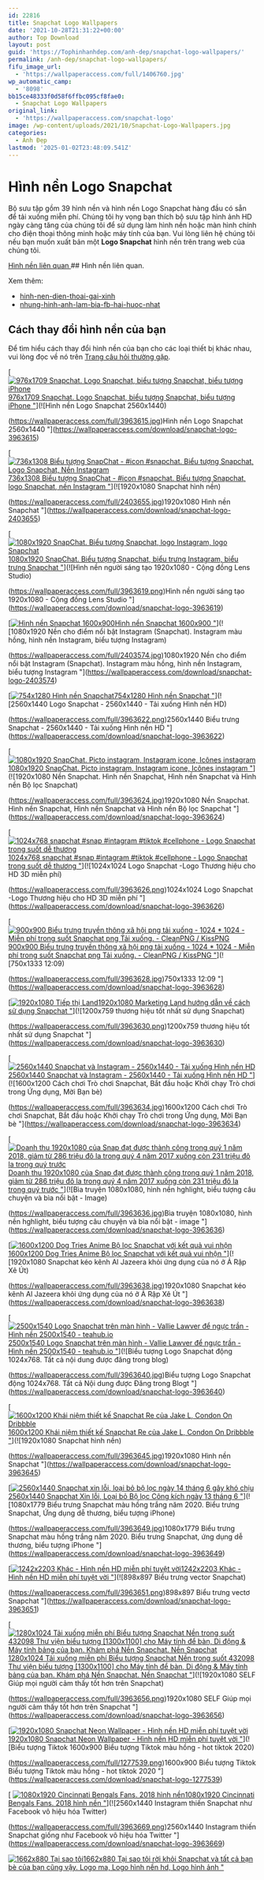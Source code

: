 ```yaml
---
id: 22816
title: Snapchat Logo Wallpapers
date: '2021-10-28T21:31:22+00:00'
author: Top Download
layout: post
guid: 'https://Tophinhanhdep.com/anh-dep/snapchat-logo-wallpapers/'
permalink: /anh-dep/snapchat-logo-wallpapers/
fifu_image_url:
  - 'https://wallpaperaccess.com/full/1406760.jpg'
wp_automatic_camp:
  - '8098'
bb15ce48333f0d58f6ffbc095cf8fae0:
  - Snapchat Logo Wallpapers
original_link:
  - 'https://wallpaperaccess.com/snapchat-logo'
image: /wp-content/uploads/2021/10/Snapchat-Logo-Wallpapers.jpg
categories:
  - Ảnh Đẹp
lastmod: '2025-01-02T23:48:09.541Z'
---
```

# Hình nền Logo Snapchat

Bộ sưu tập gồm 39 hình nền và hình nền Logo Snapchat hàng đầu có sẵn để tải xuống miễn phí. Chúng tôi hy vọng bạn thích bộ sưu tập hình ảnh HD ngày càng tăng của chúng tôi để sử dụng làm hình nền hoặc màn hình chính cho điện thoại thông minh hoặc máy tính của bạn. Vui lòng liên hệ chúng tôi nếu bạn muốn xuất bản một **Logo Snapchat** hình nền trên trang web của chúng tôi.

[Hình nền liên quan ](#related) ## Hình nền liên quan.

   
 Xem thêm:

   
- [hinh-nen-dien-thoai-gai-xinh](https://tophinhanhdep.com/hinh-nen-dep/hinh-nen-dien-thoai-gai-xinh/)
- [nhung-hinh-anh-lam-bia-fb-hai-huoc-nhat](https://tophinhanhdep.com/anh-bia/nhung-hinh-anh-lam-bia-fb-hai-huoc-nhat/)

 ## Cách thay đổi hình nền của bạn

Để tìm hiểu cách thay đổi hình nền của bạn cho các loại thiết bị khác nhau, vui lòng đọc về nó trên [Trang câu hỏi thường gặp](https://tophinhanhdep.com/faq/).

  
[[![976x1709 Snapchat.  Logo Snapchat, biểu tượng Snapchat, biểu tượng iPhone](https://wallpaperaccess.com/full/1406760.jpg)976x1709 Snapchat. Logo Snapchat, biểu tượng Snapchat, biểu tượng iPhone "](https://wallpaperaccess.com/download/snapchat-logo-1406760)](![Hình nền Logo Snapchat 2560x1440)

(https://wallpaperaccess.com/full/3963615.jpg)Hình nền Logo Snapchat 2560x1440 "](https://wallpaperaccess.com/download/snapchat-logo-3963615)

[[![736x1308 Biểu tượng SnapChat - #icon #snapchat.  Biểu tượng Snapchat, Logo Snapchat, Nền Instagram](https://wallpaperaccess.com/full/3963616.jpg)736x1308 Biểu tượng SnapChat - #icon #snapchat. Biểu tượng Snapchat, logo Snapchat, nền Instagram "](https://wallpaperaccess.com/download/snapchat-logo-3963616)](![1920x1080 Snapchat hình nền)

(https://wallpaperaccess.com/full/2403655.jpg)1920x1080 Hình nền Snapchat "](https://wallpaperaccess.com/download/snapchat-logo-2403655)

[[![1080x1920 SnapChat.  Biểu tượng Snapchat, logo Instagram, logo Snapchat](https://wallpaperaccess.com/full/2403573.png)1080x1920 SnapChat. Biểu tượng Snapchat, biểu trưng Instagram, biểu trưng Snapchat "](https://wallpaperaccess.com/download/snapchat-logo-2403573)](![Hình nền người sáng tạo 1920x1080 - Cộng đồng Lens Studio)

(https://wallpaperaccess.com/full/3963619.png)Hình nền người sáng tạo 1920x1080 - Cộng đồng Lens Studio "](https://wallpaperaccess.com/download/snapchat-logo-3963619)

[[![Hình nền Snapchat 1600x900](https://wallpaperaccess.com/full/3963620.png)Hình nền Snapchat 1600x900 "](https://wallpaperaccess.com/download/snapchat-logo-3963620)](![1080x1920 Nền cho điểm nổi bật Instagram (Snapchat).  Instagram màu hồng, hình nền Instagram, biểu tượng Instagram)

(https://wallpaperaccess.com/full/2403574.jpg)1080x1920 Nền cho điểm nổi bật Instagram (Snapchat). Instagram màu hồng, hình nền Instagram, biểu tượng Instagram "](https://wallpaperaccess.com/download/snapchat-logo-2403574)

[[![754x1280 Hình nền Snapchat](https://wallpaperaccess.com/full/1406671.jpg)754x1280 Hình nền Snapchat "](https://wallpaperaccess.com/download/snapchat-logo-1406671)](![2560x1440 Logo Snapchat - 2560x1440 - Tải xuống Hình nền HD)

(https://wallpaperaccess.com/full/3963622.png)2560x1440 Biểu trưng Snapchat - 2560x1440 - Tải xuống Hình nền HD "](https://wallpaperaccess.com/download/snapchat-logo-3963622)

[[![1080x1920 SnapChat.  Picto instagram, Instagram icone, Icônes instagram](https://wallpaperaccess.com/full/3963623.png)1080x1920 SnapChat. Picto instagram, Instagram icone, Icônes instagram "](https://wallpaperaccess.com/download/snapchat-logo-3963623)](![1920x1080 Nền Snapchat.  Hình nền Snapchat, Hình nền Snapchat và Hình nền Bộ lọc Snapchat)

(https://wallpaperaccess.com/full/3963624.jpg)1920x1080 Nền Snapchat. Hình nền Snapchat, Hình nền Snapchat và Hình nền Bộ lọc Snapchat "](https://wallpaperaccess.com/download/snapchat-logo-3963624)

[[![1024x768 snapchat #snap #intagram #tiktok #cellphone - Logo Snapchat trong suốt dễ thương](https://wallpaperaccess.com/full/3782687.png)1024x768 snapchat #snap #intagram #tiktok #cellphone - Logo Snapchat trong suốt dễ thương "](https://wallpaperaccess.com/download/snapchat-logo-3782687)](![1024x1024 Logo Snapchat -Logo Thương hiệu cho HD 3D miễn phí)

(https://wallpaperaccess.com/full/3963626.png)1024x1024 Logo Snapchat -Logo Thương hiệu cho HD 3D miễn phí "](https://wallpaperaccess.com/download/snapchat-logo-3963626)

[[![900x900 Biểu trưng truyền thông xã hội png tải xuống - 1024 * 1024 - Miễn phí trong suốt Snapchat png Tải xuống.  - CleanPNG / KissPNG](https://wallpaperaccess.com/full/3963627.jpg)900x900 Biểu trưng truyền thông xã hội png tải xuống - 1024 \* 1024 - Miễn phí trong suốt Snapchat png Tải xuống. - CleanPNG / KissPNG "](https://wallpaperaccess.com/download/snapchat-logo-3963627)](![750x1333 12:09)

(https://wallpaperaccess.com/full/3963628.jpg)750x1333 12:09 "](https://wallpaperaccess.com/download/snapchat-logo-3963628)

[[![1920x1080 Tiếp thị Land](https://wallpaperaccess.com/full/3963629.png)1920x1080 Marketing Land hướng dẫn về cách sử dụng Snapchat "](https://wallpaperaccess.com/download/snapchat-logo-3963629)](![1200x759 thương hiệu tốt nhất sử dụng Snapchat)

(https://wallpaperaccess.com/full/3963630.png)1200x759 thương hiệu tốt nhất sử dụng Snapchat "](https://wallpaperaccess.com/download/snapchat-logo-3963630)

[[![2560x1440 Snapchat và Instagram - 2560x1440 - Tải xuống Hình nền HD](https://wallpaperaccess.com/full/3963631.png)2560x1440 Snapchat và Instagram - 2560x1440 - Tải xuống Hình nền HD "](https://wallpaperaccess.com/download/snapchat-logo-3963631)](![1600x1200 Cách chơi Trò chơi Snapchat, Bắt đầu hoặc Khởi chạy Trò chơi trong Ứng dụng, Mời Bạn bè)

(https://wallpaperaccess.com/full/3963634.jpg)1600x1200 Cách chơi Trò chơi Snapchat, Bắt đầu hoặc Khởi chạy Trò chơi trong Ứng dụng, Mời Bạn bè "](https://wallpaperaccess.com/download/snapchat-logo-3963634)

[[![Doanh thu 1920x1080 của Snap đạt được thành công trong quý 1 năm 2018, giảm từ 286 triệu đô la trong quý 4 năm 2017 xuống còn 231 triệu đô la trong quý trước](https://wallpaperaccess.com/full/3963635.jpg)Doanh thu 1920x1080 của Snap đạt được thành công trong quý 1 năm 2018, giảm từ 286 triệu đô la trong quý 4 năm 2017 xuống còn 231 triệu đô la trong quý trước "](https://wallpaperaccess.com/download/snapchat-logo-3963635)](![Bìa truyện 1080x1080, hình nền hghlight, biểu tượng câu chuyện và bìa nổi bật - Image)

(https://wallpaperaccess.com/full/3963636.jpg)Bìa truyện 1080x1080, hình nền hghlight, biểu tượng câu chuyện và bìa nổi bật - image "](https://wallpaperaccess.com/download/snapchat-logo-3963636)

[[![1600x1200 Dog Tries Anime Bộ lọc Snapchat với kết quả vui nhộn](https://wallpaperaccess.com/full/3963637.jpg)1600x1200 Dog Tries Anime Bộ lọc Snapchat với kết quả vui nhộn "](https://wallpaperaccess.com/download/snapchat-logo-3963637)](![1920x1080 Snapchat kéo kênh Al Jazeera khỏi ứng dụng của nó ở Ả Rập Xê Út)

(https://wallpaperaccess.com/full/3963638.jpg)1920x1080 Snapchat kéo kênh Al Jazeera khỏi ứng dụng của nó ở Ả Rập Xê Út "](https://wallpaperaccess.com/download/snapchat-logo-3963638)

[[![2500x1540 Logo Snapchat trên màn hình - Vallie Lawver để ngực trần - Hình nền 2500x1540 - teahub.io](https://wallpaperaccess.com/full/3963639.jpg)2500x1540 Logo Snapchat trên màn hình - Vallie Lawver để ngực trần - Hình nền 2500x1540 - teahub.io "](https://wallpaperaccess.com/download/snapchat-logo-3963639)](![Biểu tượng Logo Snapchat động 1024x768.  Tất cả nội dung được đăng trong blog)

(https://wallpaperaccess.com/full/3963640.jpg)Biểu tượng Logo Snapchat động 1024x768. Tất cả Nội dung được Đăng trong Blogt "](https://wallpaperaccess.com/download/snapchat-logo-3963640)

[[![1600x1200 Khái niệm thiết kế Snapchat Re của Jake L, Condon On Dribbble](https://wallpaperaccess.com/full/3963644.png)1600x1200 Khái niệm thiết kế Snapchat Re của Jake L, Condon On Dribbble "](https://wallpaperaccess.com/download/snapchat-logo-3963644)](![1920x1080 Snapchat hình nền)

(https://wallpaperaccess.com/full/3963645.jpg)1920x1080 Hình nền Snapchat "](https://wallpaperaccess.com/download/snapchat-logo-3963645)

[[![2560x1440 Snapchat xin lỗi, loại bỏ bộ lọc ngày 14 tháng 6 gây khó chịu](https://wallpaperaccess.com/full/3963647.jpg)2560x1440 Snapchat Xin lỗi, Loại bỏ Bộ lọc Công kích ngày 13 tháng 6 "](https://wallpaperaccess.com/download/snapchat-logo-3963647)](![1080x1779 Biểu trưng Snapchat màu hồng trắng năm 2020. Biểu trưng Snapchat, Ứng dụng dễ thương, biểu tượng iPhone)

(https://wallpaperaccess.com/full/3963649.jpg)1080x1779 Biểu trưng Snapchat màu hồng trắng năm 2020. Biểu trưng Snapchat, ứng dụng dễ thương, biểu tượng iPhone "](https://wallpaperaccess.com/download/snapchat-logo-3963649)

[[![1242x2203 Khác - Hình nền HD miễn phí tuyệt vời](https://wallpaperaccess.com/full/3963650.jpg)1242x2203 Khác - Hình nền HD miễn phí tuyệt vời "](https://wallpaperaccess.com/download/snapchat-logo-3963650)](![898x897 Biểu trưng vector Snapchat)

(https://wallpaperaccess.com/full/3963651.png)898x897 Biểu trưng vectơ Snapchat "](https://wallpaperaccess.com/download/snapchat-logo-3963651)

[[![1280x1024 Tải xuống miễn phí Biểu tượng Snapchat Nền trong suốt 432098 Thư viện biểu tượng [1300x1100] cho Máy tính để bàn, Di động & Máy tính bảng của bạn.  Khám phá Nền Snapchat.  Nền Snapchat](https://wallpaperaccess.com/full/3963654.png)1280x1024 Tải xuống miễn phí Biểu tượng Snapchat Nền trong suốt 432098 Thư viện biểu tượng \[1300x1100\] cho Máy tính để bàn, Di động &amp; Máy tính bảng của bạn. Khám phá Nền Snapchat. Nền Snapchat "](https://wallpaperaccess.com/download/snapchat-logo-3963654)](![1920x1080 SELF Giúp mọi người cảm thấy tốt hơn trên Snapchat)

(https://wallpaperaccess.com/full/3963656.png)1920x1080 SELF Giúp mọi người cảm thấy tốt hơn trên Snapchat "](https://wallpaperaccess.com/download/snapchat-logo-3963656)

[[![1920x1080 Snapchat Neon Wallpaper - Hình nền HD miễn phí tuyệt vời](https://wallpaperaccess.com/full/3963657.jpg)1920x1080 Snapchat Neon Wallpaper - Hình nền HD miễn phí tuyệt vời "](https://wallpaperaccess.com/download/snapchat-logo-3963657)](![Biểu tượng Tiktok 1600x900 Biểu tượng Tiktok màu hồng - hot tiktok 2020)

(https://wallpaperaccess.com/full/1277539.png)1600x900 Biểu tượng Tiktok Biểu tượng Tiktok màu hồng - hot tiktok 2020 "](https://wallpaperaccess.com/download/snapchat-logo-1277539)

[ [![1080x1920 Cincinnati Bengals Fans.  2018 hình nền](https://wallpaperaccess.com/full/3963663.jpg)1080x1920 Cincinnati Bengals Fans. 2018 hình nền "](https://wallpaperaccess.com/download/snapchat-logo-3963663)](![2560x1440 Instagram thiến Snapchat như Facebook vô hiệu hóa Twitter)

(https://wallpaperaccess.com/full/3963669.png)2560x1440 Instagram thiến Snapchat giống như Facebook vô hiệu hóa Twitter "](https://wallpaperaccess.com/download/snapchat-logo-3963669)

[![1662x880 Tại sao tôi](https://wallpaperaccess.com/full/3963675.jpg)1662x880 Tại sao tôi rời khỏi Snapchat và tất cả bạn bè của bạn cũng vậy. Logo ma, Logo hình nền hd, Logo hình ảnh "](https://wallpaperaccess.com/download/snapchat-logo-3963675)
